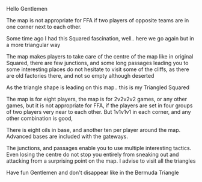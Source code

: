 Hello Gentlemen  

The map is not appropriate for FFA if two players of opposite teams are in one corner next to each other.

Some time ago I had this Squared fascination, well.. here we go again  but in a more triangular way    

The map makes players to take care of the centre of the map like in original Squared, there are few junctions, and some long passages leading you to some interesting places  do not hesitate to visit some of the cliffs, as there are old factories there, and not so empty although deserted  

As the triangle shape is leading on this map.. this is my Triangled Squared  

The map is for eight players, the map is for 2v2v2v2 games, or any other games, but it is not appropriate for FFA, if the players are set in four groups of two players very near to each other. But 1v1v1v1 in each corner, and any other combination is good,

There is eight oils in base, and another ten per player around the map. Advanced bases are included with the gateways.

The junctions, and passages enable you to use multiple interesting tactics. Even losing the centre do not stop you entirely from sneaking out and attacking from a surprising point on the map. I advise to visit all the triangles  

Have fun Gentlemen  and don't disappear like in the Bermuda Triangle  
